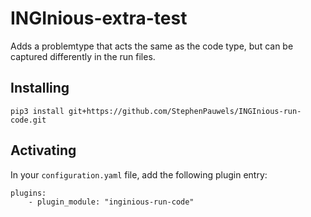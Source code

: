 # INGInious-extra-test

Adds a problemtype that acts the same as the code type, but can be captured differently in the run files.

## Installing

    pip3 install git+https://github.com/StephenPauwels/INGInious-run-code.git

## Activating

In your ``configuration.yaml`` file, add the following plugin entry:

    plugins:
        - plugin_module: "inginious-run-code"

